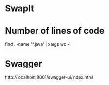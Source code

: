 # SwapIt

# Number of lines of code
find . -name '*.java' | xargs wc -l 

# Swagger
http://localhost:8001/swagger-ui/index.html
